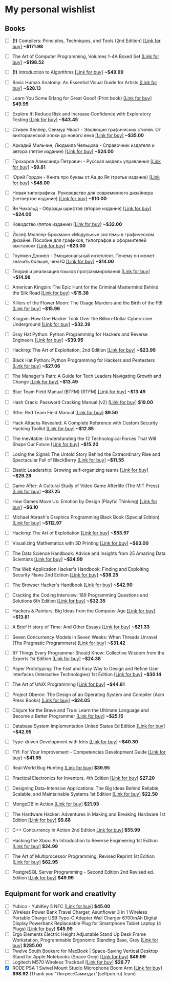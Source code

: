# My personal wishlist

## Books

  - [ ] **(!)** Compilers: Principles, Techniques, and Tools (2nd Edition) [\[Link for buy\]](https://www.amazon.com/dp/0321486811/) **~$171.98**
  - [ ] The Art of Computer Programming, Volumes 1-4A Boxed Set [\[Link for buy\]](https://www.amazon.com/dp/0321751043/) **~$198.52**
  - [ ] **(!)** Introduction to Algorithms [\[Link for buy\]](https://www.amazon.com/dp/8120340078/) **~$49.99**
  - [ ] Basic Human Anatomy: An Essential Visual Guide for Artists [\[Link for buy\]](https://www.amazon.com/dp/0321486811/) **~$28.13**
  - [ ] Learn You Some Erlang for Great Good! (Print book) [\[Link for buy\]](https://nostarch.com/erlang) **$49.95**
  - [ ] Explore It! Reduce Risk and Increase Confidence with Exploratory Testing [\[Link for buy\]](https://www.amazon.com/dp/B00KLYM4YK/) **~$43.45**
  - [ ] Стивен Хеллер, Сеймур Чваст - Эволюция графических стилей. От викторианской эпохи до нового века [\[Link for buy\]](https://store.artlebedev.ru/books/graphic/evolutsiya-graficheskih-stiley/) **~$35.00**
  - [ ] Аркадий Мильчин, Людмила Чельцова - Справочник издателя и автора (пятое издание) [\[Link for buy\]](https://store.artlebedev.ru/books/izdal/spravochnik-izdatelya-i-avtora-2017/) **~$24.00**
  - [ ] Прохоров Александр Петрович - Русская модель управления [\[Link for buy\]](https://www.ozon.ru/context/detail/id/29962647/) **~$9.81**
  - [ ] Юрий Гордон - Книга про буквы от Аа до Яя (третье издание) [\[Link for buy\]](https://store.artlebedev.ru/books/calligraphy/kniga-pro-bukvy3/) **~$48.00**
  - [ ] Новая типографика. Руководство для современного дизайнера (четвертое издание) [\[Link for buy\]](https://store.artlebedev.ru/made/izdal/novaya-tipografika-2018/) **~$10.00**
  - [ ] Ян Чихольд - Образцы шрифтов (второе издание) [\[Link for buy\]](https://store.artlebedev.ru/books/calligraphy/obraztsy-shriftov-2018/) **~$24.00**
  - [ ] Ководство (пятое издание) [\[Link for buy\]](https://store.artlebedev.ru/books/izdal/kovodstvo5/) **~$32.00**
  - [ ] Йозеф Мюллер-Брокманн «Модульные системы в графическом дизайне. Пособие для графиков, типографов и оформителей выставок» [\[Link for buy\]](https://www.artlebedev.ru/izdal/modulnye-sistemy-2018/)  **~$23.00**
  - [ ] Гоулмен Дэниел - Эмоциональный интеллект. Почему он может значить больше, чем IQ [\[Link for buy\]](https://www.ozon.ru/context/detail/id/20000606/?_bctx=CAYQ-7kB)  **~$14.00**
  - [ ] Теория и реализация языков программирования [\[Link for buy\]](https://my-shop.ru/shop/books/1304114.html)  **~$14.98**
  - [ ] American Kingpin: The Epic Hunt for the Criminal Mastermind Behind the Silk Road [\[Link for buy\]](https://www.amazon.com/dp/1591848148/)  **~$15.38**
  - [ ] Killers of the Flower Moon: The Osage Murders and the Birth of the FBI [\[Link for buy\]](https://www.amazon.com/dp/0385534248/)  **~$15.96**
  - [ ] Kingpin: How One Hacker Took Over the Billion-Dollar Cybercrime Underground [\[Link for buy\]](https://www.amazon.com/dp/0307588688/)  **~$32.39**
  - [ ] Gray Hat Python: Python Programming for Hackers and Reverse Engineers [\[Link for buy\]](https://www.amazon.com/dp/1593271921/)  **~$39.95**
  - [ ] Hacking: The Art of Exploitation, 2nd Edition [\[Link for buy\]](https://www.amazon.com/dp/1593271441/)  **~$23.99**
  - [ ] Black Hat Python: Python Programming for Hackers and Pentesters [\[Link for buy\]](https://www.amazon.com/dp/1593275900/)  **~$27.06**
  - [ ] The Manager's Path: A Guide for Tech Leaders Navigating Growth and Change [\[Link for buy\]](https://www.amazon.com/dp/1491973897/)  **~$13.49**
  - [ ] Blue Team Field Manual (BTFM) (RTFM) [\[Link for buy\]](https://www.amazon.com/dp/154101636X/) **~$13.49**
  - [ ] Hash Crack: Password Cracking Manual (v2) [\[Link for buy\]](https://www.amazon.com/dp/1975924584/) **$19.00**
  - [ ] Rtfm: Red Team Field Manual [\[Link for buy\]](https://www.amazon.com/dp/1494295504/) **$9.50**
  - [ ] Hack Attacks Revealed: A Complete Reference with Custom Security Hacking Toolkit [\[Link for buy\]](https://www.amazon.com/dp/047141624X/)  **~$12.85**
  - [ ] The Inevitable: Understanding the 12 Technological Forces That Will Shape Our Future [\[Link for buy\]](https://www.amazon.com/dp/0525428089/)  **~$15.20**
  - [ ] Losing the Signal: The Untold Story Behind the Extraordinary Rise and Spectacular Fall of BlackBerry [\[Link for buy\]](https://www.amazon.com/dp/1250096065/)  **~$11.55**
  - [ ] Elastic Leadership: Growing self-organizing teams [\[Link for buy\]](https://www.amazon.com/dp/1617293083/)  **~$29.29**
  - [ ] Game After: A Cultural Study of Video Game Afterlife (The MIT Press) [\[Link for buy\]](https://www.amazon.com/dp/0262019981/)  **~$37.25**
  - [ ] How Games Move Us: Emotion by Design (Playful Thinking) [\[Link for buy\]](https://www.amazon.com/dp/0262034263/)  **~$6.10**
  - [ ] Michael Abrash's Graphics Programming Black Book (Special Edition) [\[Link for buy\]](https://www.amazon.com/dp/1576101746/)  **~$112.97**
  - [ ] Hacking: The Art of Exploitation [\[Link for buy\]](https://www.amazon.com/dp/1593270070/)  **~$53.97**
  - [ ] Visualizing Mathematics with 3D Printing [\[Link for buy\]](https://www.amazon.com/dp/142142035X/)  **~$63.00**
  - [ ] The Data Science Handbook: Advice and Insights from 25 Amazing Data Scientists [\[Link for buy\]](https://www.amazon.com/dp/0692434879/)  **~$24.99**
  - [ ] The Web Application Hacker's Handbook: Finding and Exploiting Security Flaws 2nd Edition [\[Link for buy\]](https://www.amazon.com/dp/1118026470/)  **~$38.25**
  - [ ] The Browser Hacker's Handbook [\[Link for buy\]](https://www.amazon.com/dp/1118662091/)  **~$42.90**
  - [ ] Cracking the Coding Interview: 189 Programming Questions and Solutions 6th Edition [\[Link for buy\]](https://www.amazon.com/dp/0984782850/)  **~$32.35**
  - [ ] Hackers & Painters: Big Ideas from the Computer Age [\[Link for buy\]](https://www.amazon.com/dp/1449389554/)  **~$13.81**
  - [ ] A Brief History of Time: And Other Essays [\[Link for buy\]](https://www.amazon.com/dp/0553109537/)  **~$21.33**
  - [ ] Seven Concurrency Models in Seven Weeks: When Threads Unravel (The Pragmatic Programmers)  [\[Link for buy\]](https://www.amazon.com/dp/1937785653/)  **~$31.42**
  - [ ] 97 Things Every Programmer Should Know: Collective Wisdom from the Experts _1st Edition_ [\[Link for buy\]](https://www.amazon.com/dp/0596809484/)  **~$24.38**
  - [ ] Paper Prototyping: The Fast and Easy Way to Design and Refine User Interfaces (Interactive Technologies) 1st Edition [\[Link for buy\]](https://www.amazon.com/dp/1558608702/)  **~$30.14**
  - [ ] The Art of UNIX Programming [\[Link for buy\]](https://www.amazon.com/dp/0131429019/)  **~$44.81**
  - [ ] Project Oberon: The Design of an Operating System and Compiler (Acm Press Books) [\[Link for buy\]](https://www.amazon.com/dp/0201544288/)  **~$24.05**
  - [ ] Clojure for the Brave and True: Learn the Ultimate Language and Become a Better Programmer [\[Link for buy\]](https://www.amazon.com/dp/1593275919/)  **~$25.15**
  - [ ] Database System Implementation United States Ed Edition [\[Link for buy\]](https://www.amazon.com/dp/0130402648/)  **~$42.95**
  - [ ] Type-driven Development with Idris [\[Link for buy\]](https://www.amazon.com/dp/1617293024/)  **~$40.30**
  - [ ] FYI: For Your Improvement - Competencies Development Guide [\[Link for buy\]](https://www.amazon.com/dp/1933578904/)  **~$41.95**
  - [ ] Real-World Bug Hunting [\[Link for buy\]](https://nostarch.com/bughunting)  **$39.95**
  - [ ] Practical Electronics for Inventors, 4th Edition [\[Link for buy\]](https://www.amazon.com/dp/1259587541)  **$27.20**
  - [ ] Designing Data-Intensive Applications: The Big Ideas Behind Reliable, Scalable, and Maintainable Systems 1st Edition [\[Link for buy\]](https://www.amazon.com/dp/1449373321/)  **$22.50**
  - [ ] MongoDB in Action [\[Link for buy\]](https://www.amazon.com/dp/1935182870)  **$21.93**
  - [ ] The Hardware Hacker: Adventures in Making and Breaking Hardware 1st Edition [\[Link for buy\]](https://www.amazon.com/dp/159327758X/)  **$9.68**
  - [ ] C++ Concurrency in Action 2nd Edition [Link for buy\]](https://www.amazon.com/dp/1617294691/)  **$55.99**
  - [ ] Hacking the Xbox: An Introduction to Reverse Engineering 1st Edition [\[Link for buy\]](https://www.amazon.com/dp/1593270291/)  **$24.99**
  - [ ] The Art of Multiprocessor Programming, Revised Reprint 1st Edition [\[Link for buy\]](https://www.amazon.com/dp/0123973376/)  **$62.95**
  - [ ] PostgreSQL Server Programming - Second Edition 2nd Revised ed. Edition [\[Link for buy\]](https://www.amazon.com/dp/1783980583/)  **$49.99**


## Equipment for work and creativity

  - [ ] Yubico - YubiKey 5 NFC [\[Link for buy\]](https://www.amazon.com/Yubico-YubiKey-USB-Authentication-Security/dp/B07HBD71HL) **$45.00**
  - [ ] Wireless Power Bank Travel Charger, Asunflower 3 in 1 Wireless Portable Charge USB Type-C Adapter Wall Charger 6700mAh Digital Display Powerbank Replaceable Plug for Smartphone Tablet Laptop (4 Plugs) [\[Link for buy\]](https://www.amazon.com/dp/B07C51M6VB/) **$45.99**
  - [ ] Ergo Elements Electric Height Adjustable Stand Up Desk Frame Workstation, Programmable Ergonomic Standing Base, Grey [\[Link for buy\]](https://www.amazon.com/dp/B00YDQ7H2G/) **$285.00**
  - [ ] Twelve South Bookarc for MacBook | Space-Saving Vertical Desktop Stand for Apple Notebooks (Space Grey) [\[Link for buy\]](https://www.amazon.com/dp/B071RWKNF2/) **$49.99**
  - [ ] Logitech M570 Wireless Trackball [\[Link for buy\]](https://www.amazon.com/dp/B0043T7FXE/) **$26.77**
  - [x] RODE PSA 1 Swivel Mount Studio Microphone Boom Arm [\[Link for buy\]](https://www.amazon.com/dp/B001D7UYBO/) **$98.92** (Thank you "Литрес:Самиздат"(selfpub.ru) team)

